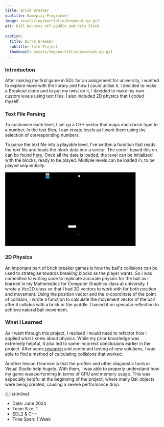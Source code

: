 ```yaml
---
title: Brick Breaker
subtitle: Gameplay Programmer
image: assets/img/portfolio/breakout-gp.gif
alt: Ball bounces off paddle and hits block

caption:
  title: Birck Breaker
  subtitle: Solo Project
  thumbnail: assets/img/portfolio/breakout-gp.gif
---
```


### Introduction
After making my first game in SDL for an assignment for university, I wanted to explore more with the library and how I could utilise it.
I decided to make a Breakout clone and to put my twist on it, I decided to make my own custom levels using text files. I also included 2D physics that I coded myself.

### Text File Parsing
To customise each level, I set up a C++ vector that maps each brick type to a number. In the text files, I can create levels as I want them using the selection of corresponding numbers.

To parse the text file into a playable level, I've written a function that reads the text file and loads the block data into a vector. The code I based this on can be found <a href = "https://stackoverflow.com/questions/46719183/c-using-ifstream-to-read-file"> here.</a> Once all the data is loaded, the level can be initialised with the blocks, ready to be played. Multiple levels can be loaded in, to be played sequentially.

<img src = "assets/img/portfolio/break-level-change.gif" >

### 2D Physics
An important part of brick breaker games is how the ball's collisions can be used to strategise towards breaking blocks as the player wants. So I was committed to writing code to replicate accurate physics for the ball as I learned in my Mathematics for Computer Graphics class at university. I wrote a Vec2D class so that I had 2D vectors to work with for both position and movement. Using the position vector and the x-coordinate of the point of collision, I wrote a function to calculate the movement vector of the ball after it collides with a brick or the paddle. I based it on specular reflection to achieve natural ball movement.

### What I Learned
As I went through this project, I realised I would need to refactor how I applied what I knew about physics. While my prior knowledge was extremely helpful, it also led to some incorrect conclusions earlier in the project. After some<a href = "https://www.reddit.com/r/gamedev/comments/5qcgu9/comment/dcy5r5q/"> research</a> and continued testing of new solutions, I was able to find a method of calculating collisions that worked.

Another lesson I learned is that the profiler and other diagnostic tools in Visual Studio help hugely. With them, I was able to properly understand how my game was performing in terms of CPU and memory usage. This was especially helpful at the beginning of the project, where many Ball objects were being created, causing a severe performance drop. 

{:.list-inline}
- Date: June 2024
- Team Size: 1
- SDL2 & C++
- Time Span: 1 Week

